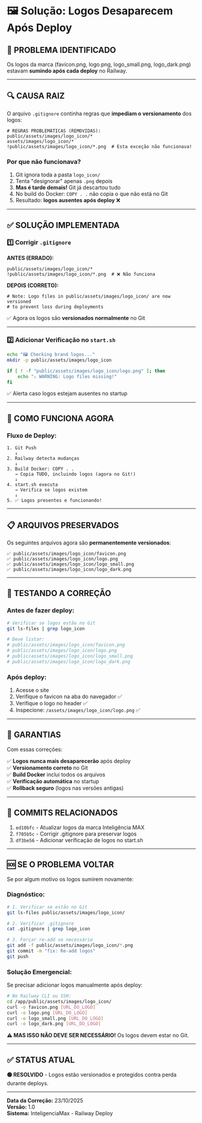 # 🖼️ Solução: Logos Desaparecem Após Deploy

## 🔴 **PROBLEMA IDENTIFICADO**

Os logos da marca (favicon.png, logo.png, logo_small.png, logo_dark.png) estavam **sumindo após cada deploy** no Railway.

---

## 🔍 **CAUSA RAIZ**

O arquivo `.gitignore` continha regras que **impediam o versionamento** dos logos:

```gitignore
# REGRAS PROBLEMÁTICAS (REMOVIDAS):
public/assets/images/logo_icon/*
assets/images/logo_icon/*
!public/assets/images/logo_icon/*.png  # Esta exceção não funcionava!
```

### **Por que não funcionava?**

1. Git ignora toda a pasta `logo_icon/`
2. Tenta "designorar" apenas `.png` depois
3. **Mas é tarde demais!** Git já descartou tudo
4. No build do Docker: `COPY . .` não copia o que não está no Git
5. Resultado: **logos ausentes após deploy** ❌

---

## ✅ **SOLUÇÃO IMPLEMENTADA**

### **1️⃣ Corrigir `.gitignore`**

**ANTES (ERRADO):**
```gitignore
public/assets/images/logo_icon/*
!public/assets/images/logo_icon/*.png  # ❌ Não funciona
```

**DEPOIS (CORRETO):**
```gitignore
# Note: Logo files in public/assets/images/logo_icon/ are now versioned
# to prevent loss during deployments
```

✅ Agora os logos são **versionados normalmente** no Git

---

### **2️⃣ Adicionar Verificação no `start.sh`**

```bash
echo "🖼️ Checking brand logos..."
mkdir -p public/assets/images/logo_icon

if [ ! -f "public/assets/images/logo_icon/logo.png" ]; then
    echo "⚠️ WARNING: Logo files missing!"
fi
```

✅ Alerta caso logos estejam ausentes no startup

---

## 🚀 **COMO FUNCIONA AGORA**

### **Fluxo de Deploy:**

```
1. Git Push
   ↓
2. Railway detecta mudanças
   ↓
3. Build Docker: COPY . . 
   → Copia TUDO, incluindo logos (agora no Git!)
   ↓
4. start.sh executa
   → Verifica se logos existem
   ↓
5. ✅ Logos presentes e funcionando!
```

---

## 📋 **ARQUIVOS PRESERVADOS**

Os seguintes arquivos agora são **permanentemente versionados**:

```
✅ public/assets/images/logo_icon/favicon.png
✅ public/assets/images/logo_icon/logo.png
✅ public/assets/images/logo_icon/logo_small.png
✅ public/assets/images/logo_icon/logo_dark.png
```

---

## 🔄 **TESTANDO A CORREÇÃO**

### **Antes de fazer deploy:**

```bash
# Verificar se logos estão no Git
git ls-files | grep logo_icon

# Deve listar:
# public/assets/images/logo_icon/favicon.png
# public/assets/images/logo_icon/logo.png
# public/assets/images/logo_icon/logo_small.png
# public/assets/images/logo_icon/logo_dark.png
```

### **Após deploy:**

1. Acesse o site
2. Verifique o favicon na aba do navegador ✅
3. Verifique o logo no header ✅
4. Inspecione: `/assets/images/logo_icon/logo.png` ✅

---

## 🎯 **GARANTIAS**

Com essas correções:

✅ **Logos nunca mais desaparecerão** após deploy  
✅ **Versionamento correto** no Git  
✅ **Build Docker** inclui todos os arquivos  
✅ **Verificação automática** no startup  
✅ **Rollback seguro** (logos nas versões antigas)

---

## 📝 **COMMITS RELACIONADOS**

1. `ed10bfc` - Atualizar logos da marca Inteligência MAX
2. `f705b5c` - Corrigir .gitignore para preservar logos
3. `df3be56` - Adicionar verificação de logos no start.sh

---

## 🆘 **SE O PROBLEMA VOLTAR**

Se por algum motivo os logos sumirem novamente:

### **Diagnóstico:**

```bash
# 1. Verificar se estão no Git
git ls-files public/assets/images/logo_icon/

# 2. Verificar .gitignore
cat .gitignore | grep logo_icon

# 3. Forçar re-add se necessário
git add -f public/assets/images/logo_icon/*.png
git commit -m "fix: Re-add logos"
git push
```

### **Solução Emergencial:**

Se precisar adicionar logos manualmente após deploy:

```bash
# No Railway CLI ou SSH:
cd /app/public/assets/images/logo_icon/
curl -o favicon.png [URL_DO_LOGO]
curl -o logo.png [URL_DO_LOGO]
curl -o logo_small.png [URL_DO_LOGO]
curl -o logo_dark.png [URL_DO_LOGO]
```

**⚠️ MAS ISSO NÃO DEVE SER NECESSÁRIO!** Os logos devem estar no Git.

---

## ✅ **STATUS ATUAL**

**🟢 RESOLVIDO** - Logos estão versionados e protegidos contra perda durante deploys.

---

**Data da Correção:** 23/10/2025  
**Versão:** 1.0  
**Sistema:** InteligenciaMax - Railway Deploy
